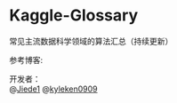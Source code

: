 # Kaggle-Glossary
常见主流数据科学领域的算法汇总（持续更新）  

参考博客:  


开发者：  
@[Jiede1](https://github.com/Jiede1)
@[kyleken0909](https://github.com/kyleken0909)
